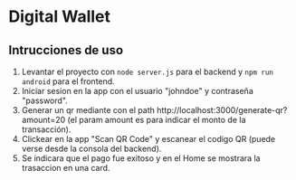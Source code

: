 # Digital Wallet

## Intrucciones de uso

1. Levantar el proyecto con `node server.js` para el backend y `npm run android` para el frontend.
2. Iniciar sesion en la app con el usuario "johndoe" y contraseña "password".
3. Generar un qr mediante con el path http://localhost:3000/generate-qr?amount=20 (el param amount es para indicar el monto de la transacción).
4. Clickear en la app "Scan QR Code" y escanear el codigo QR (puede verse desde la consola del backend).
5. Se indicara que el pago fue exitoso y en el Home se mostrara la trasaccion en una card.
